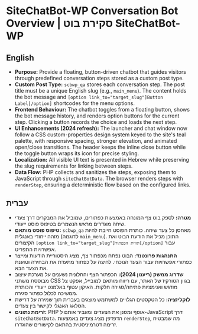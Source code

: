# SiteChatBot-WP Conversation Bot Overview | סקירת בוט SiteChatBot-WP

## English
- **Purpose:** Provide a floating, button-driven chatbot that guides visitors through predefined conversation steps stored as a custom post type.
- **Custom Post Type:** `scbwp_qa` stores each conversation step. The post title must be a unique English slug (e.g., `main_menu`). The content holds the bot message and `[option link_to="target_slug"]Button Label[/option]` shortcodes for the menu options.
- **Frontend Behaviour:** The chatbot toggles from a floating button, shows the bot message history, and renders option buttons for the current step. Clicking a button records the choice and loads the next step.
- **UI Enhancements (2024 refresh):** The launcher and chat window now follow a CSS custom-properties design system keyed to the site's teal palette, with responsive spacing, stronger elevation, and animated open/close transitions. The header keeps the inline close button while the toggle button wraps its icon for precise styling.
- **Localization:** All visible UI text is presented in Hebrew while preserving the slug requirements for linking between steps.
- **Data Flow:** PHP collects and sanitizes the steps, exposing them to JavaScript through `siteChatBotData`. The browser renders steps with `renderStep`, ensuring a deterministic flow based on the configured links.

## עברית
- **מטרה:** לספק בוט צף המונחה באמצעות כפתורים, שמוביל את המבקרים דרך צעדי שיחה מוגדרים מראש הנשמרים בטיפוס פוסט ייעודי.
- **טיפוס פוסט מותאם:** `scbwp_qa` מאחסן כל צעד שיחה. כותרת הפוסט חייבת להיות מזהה ייחודי באנגלית (לדוגמה `main_menu`). התוכן מכיל את הודעת הבוט ואת הקיצורים `[option link_to="target_slug"]תווית הכפתור[/option]` עבור אפשרויות התפריט.
- **התנהגות פרונטנד:** הבוט נפתח מכפתור צף, מציג היסטוריית הודעות ומייצר כפתורי אפשרויות עבור הצעד הנוכחי. לחיצה על כפתור מתעדת את הבחירה וטוענת את הצעד הבא.
- **שדרוג ממשק (ריענון 2024):** הכפתור הצף והחלונית נשענים על מערכת עיצוב מבוססת משתני CSS בגוון הטורקיז של האתר, עם ריווח מותאם למובייל, אפקט צל מודגש ואנימציות פתיחה/סגירה חלקות. האיקון עטוף באלמנט ייעודי והכותרת ממשיכה לכלול כפתור סגירה.
- **לוקליזציה:** כל הטקסטים הגלויים למשתמש מוצגים בעברית תוך שמירה על דרישת הסלאג האנגלי לקישור בין צעדים.
- **זרימת נתונים:** PHP אוסף ומסנן את הצעדים ומעביר אותם ל-JavaScript דרך `siteChatBotData`. הדפדפן מציג צעדים באמצעות `renderStep`, מה שמבטיח זרימה דטרמיניסטית בהתאם לקישורים שהוגדרו.
